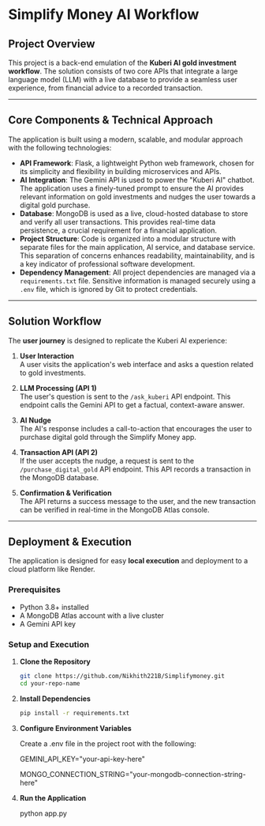 # Simplify Money AI Workflow

## Project Overview
This project is a back-end emulation of the **Kuberi AI gold investment workflow**.
The solution consists of two core APIs that integrate a large language model (LLM) with a live database to provide a seamless user experience, from financial advice to a recorded transaction.

---

## Core Components & Technical Approach
The application is built using a modern, scalable, and modular approach with the following technologies:

- **API Framework**: Flask, a lightweight Python web framework, chosen for its simplicity and flexibility in building microservices and APIs.
- **AI Integration**: The Gemini API is used to power the "Kuberi AI" chatbot. The application uses a finely-tuned prompt to ensure the AI provides relevant information on gold investments and nudges the user towards a digital gold purchase.
- **Database**: MongoDB is used as a live, cloud-hosted database to store and verify all user transactions. This provides real-time data persistence, a crucial requirement for a financial application.
- **Project Structure**: Code is organized into a modular structure with separate files for the main application, AI service, and database service. This separation of concerns enhances readability, maintainability, and is a key indicator of professional software development.
- **Dependency Management**: All project dependencies are managed via a `requirements.txt` file. Sensitive information is managed securely using a `.env` file, which is ignored by Git to protect credentials.

---

## Solution Workflow
The **user journey** is designed to replicate the Kuberi AI experience:

1. **User Interaction**  
   A user visits the application's web interface and asks a question related to gold investments.

2. **LLM Processing (API 1)**  
   The user's question is sent to the `/ask_kuberi` API endpoint. This endpoint calls the Gemini API to get a factual, context-aware answer.

3. **AI Nudge**  
   The AI's response includes a call-to-action that encourages the user to purchase digital gold through the Simplify Money app.

4. **Transaction API (API 2)**  
   If the user accepts the nudge, a request is sent to the `/purchase_digital_gold` API endpoint. This API records a transaction in the MongoDB database.

5. **Confirmation & Verification**  
   The API returns a success message to the user, and the new transaction can be verified in real-time in the MongoDB Atlas console.

---

## Deployment & Execution

The application is designed for easy **local execution** and deployment to a cloud platform like Render.

### Prerequisites
- Python 3.8+ installed
- A MongoDB Atlas account with a live cluster
- A Gemini API key

### Setup and Execution
1. **Clone the Repository**
   ```bash
   git clone https://github.com/Nikhith221B/Simplifymoney.git
   cd your-repo-name

2. **Install Dependencies**
   ```bash
   pip install -r requirements.txt

3. **Configure Environment Variables**
   
     Create a .env file in the project root with the following:

     GEMINI_API_KEY="your-api-key-here"

     MONGO_CONNECTION_STRING="your-mongodb-connection-string-here"

4. **Run the Application**

    python app.py
